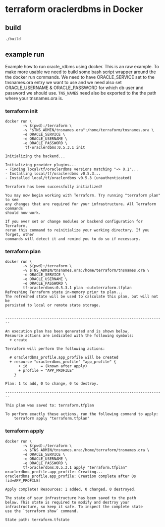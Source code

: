 # terraform oraclerdbms in Docker

## build

```sh
./build
```

## example run

Example how to run oracle_rdbms using docker. This is an raw example. To make more usable we need to build some bash script wrapper around the the docker run commands.
We need to have ORACLE_SERVICE set to the tnsnames.ora entry we want to use and we need also set ORACLE_USERNAME & ORACLE_PASSWORD for which db user and password we should use.
`TNS_NAMES` need also be exported to the the path where your tnsnames.ora is.

### terraform init

```text
docker run \
        -v $(pwd):/terraform \
        -v "$TNS_ADMIN/tnsnames.ora":/home/terraform/tnsnames.ora \
        -e ORACLE_SERVICE \
        -e ORACLE_USERNAME \
        -e ORACLE_PASSWORD \
         tf-oraclerdbms:0.5.3.1 init

Initializing the backend...

Initializing provider plugins...
- Finding local/tf/oraclerdbms versions matching "~> 0.1"...
- Installing local/tf/oraclerdbms v0.5.3...
- Installed local/tf/oraclerdbms v0.5.3 (unauthenticated)

Terraform has been successfully initialized!

You may now begin working with Terraform. Try running "terraform plan" to see
any changes that are required for your infrastructure. All Terraform commands
should now work.

If you ever set or change modules or backend configuration for Terraform,
rerun this command to reinitialize your working directory. If you forget, other
commands will detect it and remind you to do so if necessary.
```

### terraform plan

```text
docker run \
        -v $(pwd):/terraform \
        -v $TNS_ADMIN/tnsnames.ora:/home/terraform/tnsnames.ora \
        -e ORACLE_SERVICE \
        -e ORACLE_USERNAME \
        -e ORACLE_PASSWORD \
        tf-oraclerdbms:0.5.3.1 plan -out=terraform.tfplan
Refreshing Terraform state in-memory prior to plan...
The refreshed state will be used to calculate this plan, but will not be
persisted to local or remote state storage.


------------------------------------------------------------------------

An execution plan has been generated and is shown below.
Resource actions are indicated with the following symbols:
  + create

Terraform will perform the following actions:

  # oraclerdbms_profile.app_profile will be created
  + resource "oraclerdbms_profile" "app_profile" {
      + id      = (known after apply)
      + profile = "APP_PROFILE"
    }

Plan: 1 to add, 0 to change, 0 to destroy.

------------------------------------------------------------------------

This plan was saved to: terraform.tfplan

To perform exactly these actions, run the following command to apply:
    terraform apply "terraform.tfplan"
```

### terraform apply

```text
docker run \
        -v $(pwd):/terraform \
        -v $TNS_ADMIN/tnsnames.ora:/home/terraform/tnsnames.ora \
        -e ORACLE_SERVICE \
        -e ORACLE_USERNAME \
        -e ORACLE_PASSWORD \
        tf-oraclerdbms:0.5.3.1 apply "terraform.tfplan"
oraclerdbms_profile.app_profile: Creating...
oraclerdbms_profile.app_profile: Creation complete after 0s [id=APP_PROFILE]

Apply complete! Resources: 1 added, 0 changed, 0 destroyed.

The state of your infrastructure has been saved to the path
below. This state is required to modify and destroy your
infrastructure, so keep it safe. To inspect the complete state
use the `terraform show` command.

State path: terraform.tfstate
```
